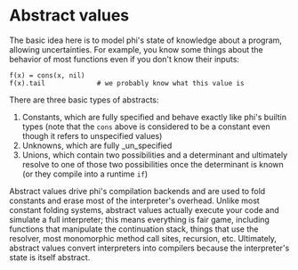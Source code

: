 # Abstract values
The basic idea here is to model phi's state of knowledge about a program,
allowing uncertainties. For example, you know some things about the behavior of
most functions even if you don't know their inputs:

```
f(x) = cons(x, nil)
f(x).tail             # we probably know what this value is
```

There are three basic types of abstracts:

1. Constants, which are fully specified and behave exactly like phi's builtin
   types (note that the `cons` above is considered to be a constant even though
   it refers to unspecified values)
2. Unknowns, which are fully _un_specified
3. Unions, which contain two possibilities and a determinant and ultimately
   resolve to one of those two possibilities once the determinant is known (or
   they compile into a runtime `if`)

Abstract values drive phi's compilation backends and are used to fold constants
and erase most of the interpreter's overhead. Unlike most constant folding
systems, abstract values actually execute your code and simulate a full
interpreter; this means everything is fair game, including functions that
manipulate the continuation stack, things that use the resolver, most
monomorphic method call sites, recursion, etc. Ultimately, abstract values
convert interpreters into compilers because the interpreter's state is itself
abstract.
